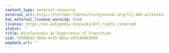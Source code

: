 ```yaml
---
content_type: external-resource
external_url: http://thirteen.fibreculturejournal.org/fcj-085-wirelessness-as-experience-of-transition/
has_external_license_warning: true
license: https://en.wikipedia.org/wiki/All_rights_reserved
status: ''
title: Wirelessness as Experience of Transition
uid: 78568655-9b9a-4c15-881a-e87c84463560
wayback_url: ''
---
```

